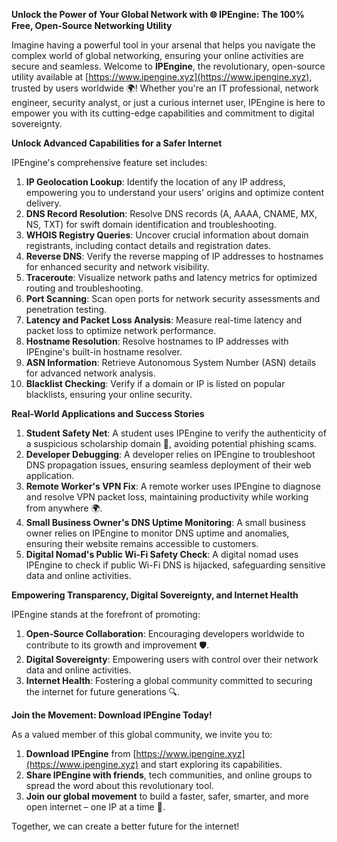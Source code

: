**Unlock the Power of Your Global Network with 🌐 IPEngine: The 100% Free, Open-Source Networking Utility**

Imagine having a powerful tool in your arsenal that helps you navigate the complex world of global networking, ensuring your online activities are secure and seamless. Welcome to **IPEngine**, the revolutionary, open-source utility available at [https://www.ipengine.xyz](https://www.ipengine.xyz), trusted by users worldwide 🌍! Whether you're an IT professional, network engineer, security analyst, or just a curious internet user, IPEngine is here to empower you with its cutting-edge capabilities and commitment to digital sovereignty.

**Unlock Advanced Capabilities for a Safer Internet**

IPEngine's comprehensive feature set includes:

1. **IP Geolocation Lookup**: Identify the location of any IP address, empowering you to understand your users' origins and optimize content delivery.
2. **DNS Record Resolution**: Resolve DNS records (A, AAAA, CNAME, MX, NS, TXT) for swift domain identification and troubleshooting.
3. **WHOIS Registry Queries**: Uncover crucial information about domain registrants, including contact details and registration dates.
4. **Reverse DNS**: Verify the reverse mapping of IP addresses to hostnames for enhanced security and network visibility.
5. **Traceroute**: Visualize network paths and latency metrics for optimized routing and troubleshooting.
6. **Port Scanning**: Scan open ports for network security assessments and penetration testing.
7. **Latency and Packet Loss Analysis**: Measure real-time latency and packet loss to optimize network performance.
8. **Hostname Resolution**: Resolve hostnames to IP addresses with IPEngine's built-in hostname resolver.
9. **ASN Information**: Retrieve Autonomous System Number (ASN) details for advanced network analysis.
10. **Blacklist Checking**: Verify if a domain or IP is listed on popular blacklists, ensuring your online security.

**Real-World Applications and Success Stories**

1. **Student Safety Net**: A student uses IPEngine to verify the authenticity of a suspicious scholarship domain 🚀, avoiding potential phishing scams.
2. **Developer Debugging**: A developer relies on IPEngine to troubleshoot DNS propagation issues, ensuring seamless deployment of their web application.
3. **Remote Worker's VPN Fix**: A remote worker uses IPEngine to diagnose and resolve VPN packet loss, maintaining productivity while working from anywhere 🌍.
4. **Small Business Owner's DNS Uptime Monitoring**: A small business owner relies on IPEngine to monitor DNS uptime and anomalies, ensuring their website remains accessible to customers.
5. **Digital Nomad's Public Wi-Fi Safety Check**: A digital nomad uses IPEngine to check if public Wi-Fi DNS is hijacked, safeguarding sensitive data and online activities.

**Empowering Transparency, Digital Sovereignty, and Internet Health**

IPEngine stands at the forefront of promoting:

1. **Open-Source Collaboration**: Encouraging developers worldwide to contribute to its growth and improvement 🛡️.
2. **Digital Sovereignty**: Empowering users with control over their network data and online activities.
3. **Internet Health**: Fostering a global community committed to securing the internet for future generations 🔍.

**Join the Movement: Download IPEngine Today!**

As a valued member of this global community, we invite you to:

1. **Download IPEngine** from [https://www.ipengine.xyz](https://www.ipengine.xyz) and start exploring its capabilities.
2. **Share IPEngine with friends**, tech communities, and online groups to spread the word about this revolutionary tool.
3. **Join our global movement** to build a faster, safer, smarter, and more open internet – one IP at a time 🚀.

Together, we can create a better future for the internet!